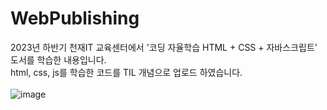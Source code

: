 # WebPublishing

2023년 하반기 천재IT 교육센터에서 '코딩 자율학습 HTML + CSS + 자바스크립트' 도서를 학습한 내용입니다.<br>
html, css, js를 학습한 코드를 TIL 개념으로 업로드 하였습니다.<br>
<br>
![image](https://github.com/cyj083386/prj_planewebpage/assets/108727190/b627fe7a-9940-4655-ad84-3d40f740fe9e)
